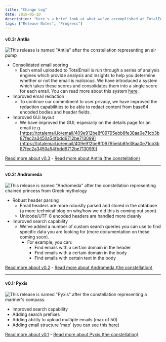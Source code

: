 ```yaml
---
title: "Change Log"
date: 2019-05-10
description: "Here's a brief look at what we've accomplished at TotalEmail."
tags: ["Release Notes", "Progress"]
---
```


#### v0.3: Antlia

![This release is named "Antlia" after the constellation representing an air pump](/imgs/antlia-annotated.jpg)

- Consolidated email scoring
    - Each email uploaded to TotalEmail is run through a series of analysis engines which provide analysis and insights to help you determine whether or not the email is malicious. We have introduced a system which takes these scores and consolidates them into a single score for each email. You can read more about this system [here](/email-scoring-0/).
- Improved email redaction
    - To continue our commitment to user privacy, we have improved the redaction capabilities to be able to redact content from base64 encoded bodies and header fields.
- Improved GUI layout
    - We have improved the GUI; especially on the details page for an email (e.g. [https://totalemail.io/email/409e912be8f09795ebb8fe38aa0e71cb3b87fec2a3450a54fbdd6712be713099](https://totalemail.io/email/409e912be8f09795ebb8fe38aa0e71cb3b87fec2a3450a54fbdd6712be713099))

[Read more about v0.3](/antlia-0-3/) - [Read more about Antlia (the constellation)](https://en.wikipedia.org/wiki/Antlia)

<hr>

#### v0.2: Andromeda

![This release is named "Andromeda" after the constellation representing chained princess from Greek mythology](/imgs/andromeda_annotated.png)

- Robust header parsing
    - Email headers are more robustly parsed and stored in the database (a more technical blog on why/how we did this is coming out soon).
    - Unicode/UTF-8 encoded headers are handled more cleanly
- Improved search capability
    - We've added a number of custom search queries you can use to find specific data you are looking for (more documentation on these coming soon).
        - For example, you can:
            - Find emails with a certain domain in the header
            - Find emails with a certain domain in the body
            - Find emails with certain text in the body

[Read more about v0.2](/andromeda-0-2/) - [Read more about Andromeda (the constellation)](https://en.wikipedia.org/wiki/Andromeda_(constellation))

<hr>

#### v0.1: Pyxis

![This release is named "Pyxis" after the constellation representing a mariner's compass.](/imgs/Pyxis.jpg)

- Improved search capability
- Adding search prefixes
- Adding ability to upload multiple emails (max of 50)
- Adding email structure 'map' (you can see this [here](https://totalemail.io/email/2159d16de88b89a91418ea282c1e26404b625a225aece7921838ab428b74f5a2))

[Read more about v0.1](/pyxis-0-1/) - [Read more about Pyxis (the constellation)](https://en.wikipedia.org/wiki/Pyxis)

